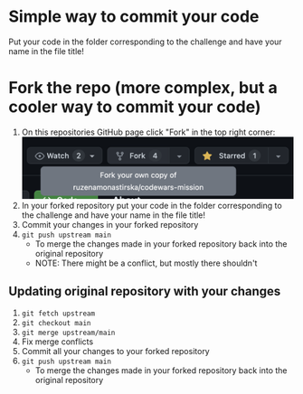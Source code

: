 # Simple way to commit your code
Put your code in the folder corresponding to the challenge and have your name in the file title!

# Fork the repo (more complex, but a cooler way to commit your code)
1. On this repositories GitHub page click "Fork" in the top right corner:
![alt text](image.png)
2. In your forked repository put your code in the folder corresponding to the challenge and have your name in the file title!
3. Commit your changes in your forked repository
4. `git push upstream main`
    - To merge the changes made in your forked repository back into the original repository
    - NOTE: There might be a conflict, but mostly there shouldn't

## Updating original repository with your changes
1. `git fetch upstream`
2. `git checkout main`
3. `git merge upstream/main`
4. Fix merge conflicts
5. Commit all your changes to your forked repository
6. `git push upstream main`
   - To merge the changes made in your forked repository back into the original repository

